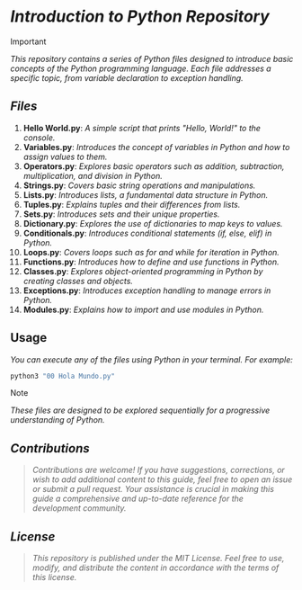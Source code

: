 <!-- Autor: Daniel Benjamin Perez Morales -->
<!-- GitHub: https://github.com/DanielBenjaminPerezMoralesDev13 -->
<!-- GitLab: https://gitlab.com/DanielBenjaminPerezMoralesDev13 -->
<!-- Correo electrónico: danielperezdev@proton.me -->
# **_Introduction to Python Repository_**

> [!IMPORTANT]
> _This repository contains a series of Python files designed to introduce basic concepts of the Python programming language. Each file addresses a specific topic, from variable declaration to exception handling._

## _**Files**_

1. **Hello World.py**: _A simple script that prints "Hello, World!" to the console._
2. **Variables.py**: _Introduces the concept of variables in Python and how to assign values to them._
3. **Operators.py**: _Explores basic operators such as addition, subtraction, multiplication, and division in Python._
4. **Strings.py**: _Covers basic string operations and manipulations._
5. **Lists.py**: _Introduces lists, a fundamental data structure in Python._
6. **Tuples.py**: _Explains tuples and their differences from lists._
7. **Sets.py**: _Introduces sets and their unique properties._
8. **Dictionary.py**: _Explores the use of dictionaries to map keys to values._
9. **Conditionals.py**: _Introduces conditional statements (if, else, elif) in Python._
10. **Loops.py**: _Covers loops such as for and while for iteration in Python._
11. **Functions.py**: _Introduces how to define and use functions in Python._
12. **Classes.py**: _Explores object-oriented programming in Python by creating classes and objects._
13. **Exceptions.py**: _Introduces exception handling to manage errors in Python._
14. **Modules.py**: _Explains how to import and use modules in Python._

## **Usage**

_You can execute any of the files using Python in your terminal. For example:_

```bash
python3 "00 Hola Mundo.py"
```

> [!NOTE]
> _These files are designed to be explored sequentially for a progressive understanding of Python._

## _**Contributions**_

> _Contributions are welcome! If you have suggestions, corrections, or wish to add additional content to this guide, feel free to open an issue or submit a pull request. Your assistance is crucial in making this guide a comprehensive and up-to-date reference for the development community._

## _**License**_

> _This repository is published under the MIT License. Feel free to use, modify, and distribute the content in accordance with the terms of this license._
